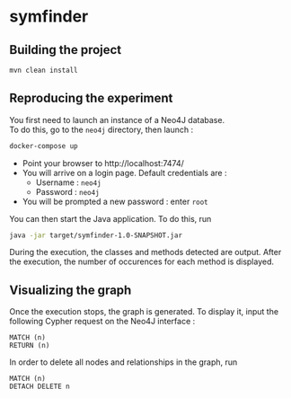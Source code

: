 # symfinder

## Building the project

```bash
mvn clean install
```

## Reproducing the experiment

You first need to launch an instance of a Neo4J database.  
To do this, go to the `neo4j` directory, then launch :

```bash
docker-compose up
```

- Point your browser to http://localhost:7474/
- You will arrive on a login page. Default credentials are :
	- Username : `neo4j`
	- Password : `neo4j`
- You will be prompted a new password : enter `root`

You can then start the Java application.
To do this, run

```bash
java -jar target/symfinder-1.0-SNAPSHOT.jar
```

During the execution, the classes and methods detected are output.
After the execution, the number of occurences for each method is displayed.

## Visualizing the graph

Once the execution stops, the graph is generated. To display it, input the following Cypher request on the Neo4J interface :

```
MATCH (n)
RETURN (n)
```

In order to delete all nodes and relationships in the graph, run

```
MATCH (n)
DETACH DELETE n
```